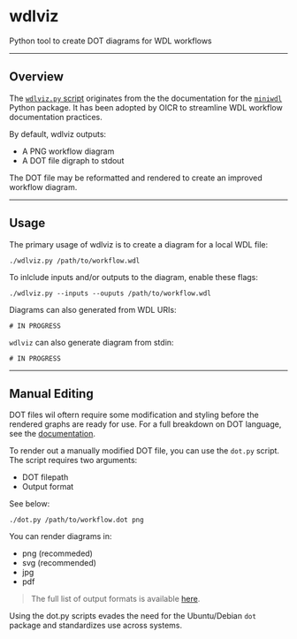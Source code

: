 # wdlviz
Python tool to create DOT diagrams for WDL workflows

---

## Overview
The [`wdlviz.py` script](https://github.com/chanzuckerberg/miniwdl/blob/main/examples/wdlviz.py) originates from the the documentation for the [`miniwdl`](https://github.com/chanzuckerberg/miniwdl) Python package. It has been adopted by OICR to streamline WDL workflow documentation practices.

By default, wdlviz outputs: 
* A PNG workflow diagram
* A DOT file digraph to stdout

The DOT file may be reformatted and rendered to create an improved workflow diagram.

---

## Usage
The primary usage of wdlviz is to create a diagram for a local WDL file:

```
./wdlviz.py /path/to/workflow.wdl
```

To inlclude inputs and/or outputs to the diagram, enable these flags:

```
./wdlviz.py --inputs --ouputs /path/to/workflow.wdl
```

Diagrams can also generated from WDL URIs:

```
# IN PROGRESS
```

`wdlviz` can also generate diagram from stdin:
```
# IN PROGRESS
```
---

## Manual Editing
DOT files wil oftern require some modification and styling before the rendered graphs are ready for use. For a full breakdown on DOT language, see the [documentation](https://graphviz.org/documentation/).

To render out a manually modified DOT file, you can use the `dot.py` script. The script requires two arguments:
* DOT filepath
* Output format

See below:

```
./dot.py /path/to/workflow.dot png
```
You can render diagrams in:
* png (recommeded)
* svg (recommended)
* jpg
* pdf

> The full list of output formats is available [here](https://graphviz.org/docs/outputs/).

Using the dot.py scripts evades the need for the Ubuntu/Debian `dot` package and standardizes use across systems.
